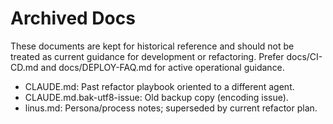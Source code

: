 # Archived Docs

These documents are kept for historical reference and should not be treated as
current guidance for development or refactoring. Prefer docs/CI-CD.md and
docs/DEPLOY-FAQ.md for active operational guidance.

- CLAUDE.md: Past refactor playbook oriented to a different agent.
- CLAUDE.md.bak-utf8-issue: Old backup copy (encoding issue).
- linus.md: Persona/process notes; superseded by current refactor plan.

